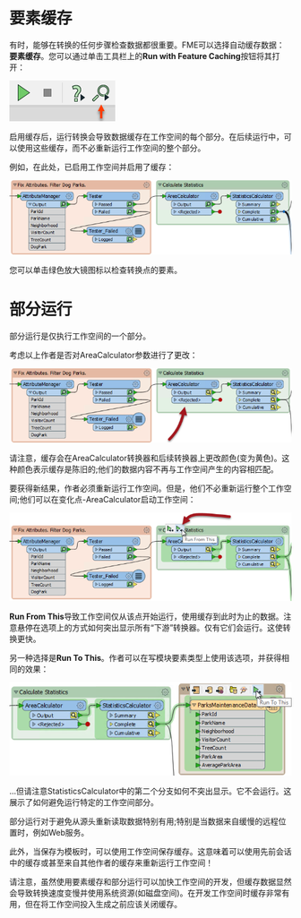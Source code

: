 # 要素缓存

有时，能够在转换的任何步骤检查数据都很重要。FME可以选择自动缓存数据：**要素缓存**。您可以通过单击工具栏上的**Run with Feature Caching**按钮将其打开：

![](./Images/run-with-feature-caching.png)

启用缓存后，运行转换会导致数据缓存在工作空间的每个部分。在后续运行中，可以使用这些缓存，而不必重新运行工作空间的整个部分。

例如，在此处，已启用工作空间并启用了缓存：

![](./Images/Img3.033.CachedForPartialRun.png)

您可以单击绿色放大镜图标以检查转换点的要素。

# 部分运行

部分运行是仅执行工作空间的一个部分。

考虑以上作者是否对AreaCalculator参数进行了更改：

![](./Images/Img3.034.StaleCacheFromEdit.png)

请注意，缓存会在AreaCalculator转换器和后续转换器上更改颜色(变为黄色)。这种颜色表示缓存是陈旧的;他们的数据内容不再与工作空间产生的内容相匹配。

要获得新结果，作者必须重新运行工作空间。但是，他们不必重新运行整个工作空间;他们可以在变化点-AreaCalculator启动工作空间：

![](./Images/Img3.035.CacheRunFromHere.png)

**Run From This**导致工作空间仅从该点开始运行，使用缓存到此时为止的数据。注意悬停在选项上的方式如何突出显示所有“下游”转换器。仅有它们会运行。这使转换更快。

另一种选择是**Run To This**。作者可以在写模块要素类型上使用该选项，并获得相同的效果：

![](./Images/Img3.036.CacheRunToThis.png)

...但请注意StatisticsCalculator中的第二个分支如何不突出显示。它不会运行。这展示了如何避免运行特定的工作空间部分。

<p>部分运行对于避免从源头重新读取数据特别有用;特别是当数据来自缓慢的远程位置时，例如Web服务。</p>
<p>此外，当保存为模板时，可以使用工作空间保存缓存。这意味着可以使用先前会话中的缓存或甚至来自其他作者的缓存来重新运行工作空间！</p>

请注意，虽然使用要素缓存和部分运行可以加快工作空间的开发，但缓存数据显然会导致转换速度变慢并使用系统资源(如磁盘空间)。在开发工作空间时缓存非常有用，但在将工作空间投入生成之前应该关闭缓存。


